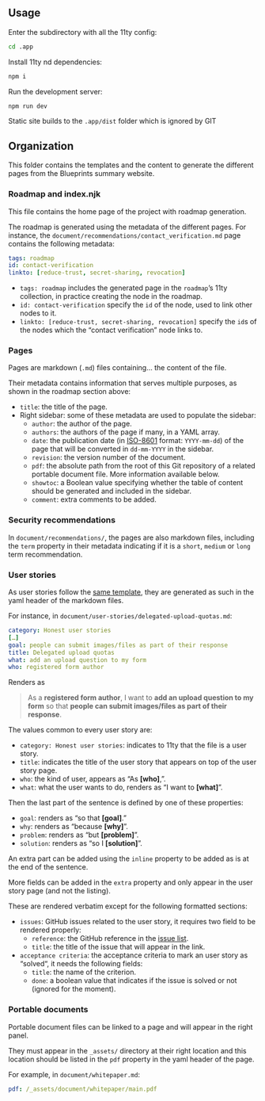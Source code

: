 ## Usage

Enter the subdirectory with all the 11ty config:
```sh
cd .app
```

Install 11ty nd dependencies:
```sh
npm i
```

Run the development server:
```sh
npm run dev
```

Static site builds to the `.app/dist` folder which is ignored by GIT

## Organization

This folder contains the templates and the content to generate the different
pages from the Blueprints summary website.

### Roadmap and index.njk

This file contains the home page of the project with roadmap generation.

The roadmap is generated using the metadata of the different pages. For
instance, the `document/recommendations/contact_verification.md` page contains
the following metadata:

```yaml
tags: roadmap
id: contact-verification
linkto: [reduce-trust, secret-sharing, revocation]
```

- `tags: roadmap` includes the generated page in the `roadmap`’s 11ty
  collection, in practice creating the node in the roadmap.
- `id: contact-verification` specify the `id` of the node, used to link other
  nodes to it.
- `linkto: [reduce-trust, secret-sharing, revocation]` specify the `id`s of the
  nodes which the “contact verification” node links to.

### Pages

Pages are markdown (`.md`) files containing… the content of the file.

Their metadata contains information that serves multiple purposes, as shown in
the roadmap section above:
- `title`: the title of the page.
- Right sidebar: some of these metadata are used to populate the sidebar:
  - `author`: the author of the page.
  - `authors`: the authors of the page if many, in a YAML array.
  - `date`: the publication date (in
    [ISO-8601](https://en.wikipedia.org/wiki/ISO_8601) format: `YYYY-mm-dd`) of
    the page that will be converted in `dd-mm-YYYY` in the sidebar.
  - `revision`: the version number of the document.
  - `pdf`: the absolute path from the root of this Git repository of a related
    portable document file. More information available below.
  - `showtoc`: a Boolean value specifying whether the table of content should be
    generated and included in the sidebar.
  - `comment`: extra comments to be added.

### Security recommendations

In `document/recommendations/`, the pages are also markdown files, including the
`term` property in their metadata indicating if it is a `short`, `medium` or
`long` term recommendation.

### User stories

As user stories follow the [same
template](https://en.wikipedia.org/wiki/User_story#Common_templates), they are
generated as such in the yaml header of the markdown files.

For instance, in `document/user-stories/delegated-upload-quotas.md`:

```yaml
category: Honest user stories
[…]
goal: people can submit images/files as part of their response
title: Delegated upload quotas
what: add an upload question to my form
who: registered form author
```

Renders as

> As a **registered form author**, I want to **add an upload question to
> my form** so that **people can submit images/files as part of their
> response**. 

The values common to every user story are:
- `category: Honest user stories`: indicates to 11ty that the file is a user
  story.
- `title`: indicates the title of the user story that appears on top of the user
  story page.
- `who`: the kind of user, appears as “As **[who]**,”.
- `what`: what the user wants to do, renders as “I want to **[what]**”.

Then the last part of the sentence is defined by one of these properties:
- `goal`: renders as “so that **[goal]**.”
- `why`: renders as “because **[why]**”.
- `problem`: renders as “but **[problem]**”.
- `solution`: renders as “so I **[solution]**”.

An extra part can be added using the `inline` property to be added as is at the
end of the sentence.

More fields can be added in the `extra` property and only appear in the user
story page (and not the listing).

These are rendered verbatim except for the following formatted sections:
- `issues`: GitHub issues related to the user story, it requires two field to be rendered properly:
  - `reference`: the GitHub reference in the [issue
    list](https://github.com/cryptpad/cryptpad/issues).
  - `title`: the title of the issue that will appear in the link.
- `acceptance criteria`: the acceptance criteria to mark an user story as
  “solved“, it needs the following fields:
  - `title`: the name of the criterion.
  - `done`: a boolean value that indicates if the issue is solved or not
    (ignored for the moment).

### Portable documents

Portable document files can be linked to a page and will appear in the right
panel.

They must appear in the `_assets/` directory at their right location and this
location should be listed in the `pdf` property in the yaml header of the page.

For example, in `document/whitepaper.md`:
```yaml
pdf: /_assets/document/whitepaper/main.pdf
```
